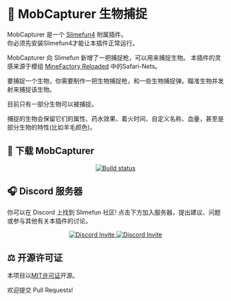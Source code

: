 # :ghost: MobCapturer 生物捕捉

MobCapturer 是一个 [Slimefun4](https://github.com/TheBusyBiscuit/Slimefun4/) 附属插件。<br>
你必须先安装Slimefun4才能让本插件正常运行。

MobCapturer 向 Slimefun 新增了一把捕捉枪，可以用来捕捉生物。
本插件的灵感来源于模组 [MineFactory Reloaded](https://www.curseforge.com/minecraft/mc-mods/minefactory-reloaded) 中的Safari-Nets。

要捕捉一个生物，你需要制作一把生物捕捉枪，和一些生物捕捉弹。瞄准生物并发射来捕捉该生物。

目前只有一部分生物可以被捕捉。

捕捉的生物会保留它们的属性、药水效果、着火时间、自定义名称、血量，甚至是部分生物的特性(比如羊毛颜色)。

## :floppy_disk: 下载 MobCapturer

<p align="center">
  <a href="https://builds.guizhanss.com/SlimefunGuguProject/MobCapturer/master">
    <img src="https://builds.guizhanss.com/f/SlimefunGuguProject/MobCapturer/master/badge.svg" alt="Build status"/>
  </a>
</p>

## :headphones: Discord 服务器
你可以在 Discord 上找到 Slimefun 社区!
点击下方加入服务器，提出建议、问题或参与其他有关本插件的讨论。

<p align="center">
  <a href="https://discord.gg/slimefun">
    <img src="https://discordapp.com/api/guilds/565557184348422174/widget.png?style=banner3" alt="Discord Invite"/>
  </a>
  <a href="https://discord.gg/SqD3gg5SAU">
    <img src="https://discordapp.com/api/guilds/809178621424041997/widget.png?style=banner3" alt="Discord Invite"/>
  </a>
</p>

## :balance_scale: 开源许可证

本项目以[MIT许可证](/LICENSE)开源。

欢迎提交 Pull Requests!

